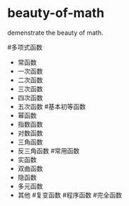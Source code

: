 # beauty-of-math

demenstrate the beauty of math.


#多项式函数
- 常函数
- 一次函数
- 二次函数
- 三次函数
- 四次函数
- 五次函数
#基本初等函数
- 幂函数
- 指数函数
- 对数函数
- 三角函数
- 反三角函数
#常用函数
- 实函数
- 双曲函数
- 隐函数
- 多元函数
- 其他
#复变函数
#程序函数
#完全函数

